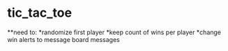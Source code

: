 tic_tac_toe
===========
**need to:
*randomize first player
*keep count of wins per player
*change win alerts to message board messages
